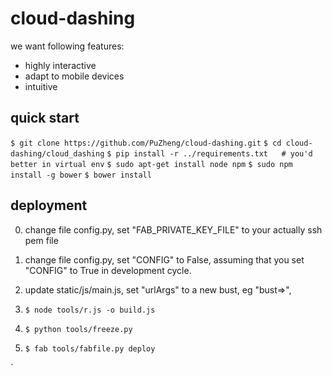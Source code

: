 cloud-dashing
=============


we want following features:
 
 * highly interactive
 * adapt to mobile devices
 * intuitive


## quick start


`$ git clone https://github.com/PuZheng/cloud-dashing.git`
`$ cd cloud-dashing/cloud_dashing`
`$ pip install -r ../requirements.txt   # you'd better in virtual env`
`$ sudo apt-get install node npm` 
`$ sudo npm install -g bower`
`$ bower install`


## deployment

0. change file config.py, set "FAB_PRIVATE_KEY_FILE" to your actually ssh pem file

1. change file config.py, set "CONFIG" to False, assuming that you set "CONFIG" to True in development cycle.
2. update static/js/main.js, set "urlArgs" to a new bust, eg "bust=><new bust>",
3. `$ node tools/r.js -o build.js`
4. `$ python tools/freeze.py`
5. `$ fab tools/fabfile.py deploy` 

`
